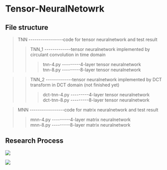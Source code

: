 # Tensor-NeuralNetowrk 

##  File structure
> TNN -----------------code for tensor neuralnetwork and test result
>>  TNN_1 -------------tensor neuralnetwork implemented by circulant convolution in time domain
>>> tnn-4.py  ---------4-layer tensor neuralnetwork <br>
>>> tnn-8.py  ---------8-layer tensor neuralnetwork <br>

>>  TNN_2 -------------tensor neuralnetwork implemented by DCT transform in DCT domain (not finished yet)
>>> dct-tnn-4.py  ---------4-layer tensor neuralnetwork <br>
>>> dct-tnn-8.py  ---------8-layer tensor neuralnetwork <br>

> MNN -----------------code for matrix neuralnetwork and test result
>>  mnn-4.py  ---------4-layer matrix neuralnetwork <br>
>>  mnn-8.py  ---------8-layer matrix neuralnetwork <br>

##  Research Process
![](https://github.com/hust512/Homomorphic_CP_Tensor_Dcomposition/raw/master/Tensor_NeuralNetwork/ResearchProcess1.jpg)

![](https://github.com/hust512/Homomorphic_CP_Tensor_Dcomposition/Tensor_NeuralNetwork/ResearchProcess2.jpg)

